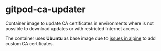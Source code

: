 # gitpod-ca-updater

Container image to update CA certificates in environments where is
not possible to download updates or with restricted Internet access.

The container uses **Ubuntu** as base image due to [issues in alpine](https://github.com/gliderlabs/docker-alpine/issues/52)
to add custom CA certificates.
